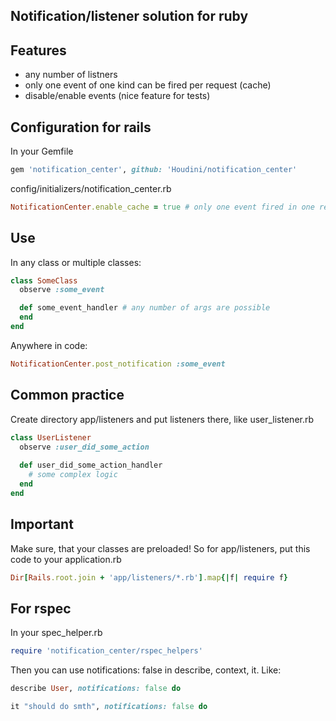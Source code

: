 ## Notification/listener solution for ruby

## Features

* any number of listners
* only one event of one kind can be fired per request (cache)
* disable/enable events (nice feature for tests)

## Configuration for rails

In your Gemfile

```ruby
gem 'notification_center', github: 'Houdini/notification_center'
```

config/initializers/notification_center.rb

```ruby
NotificationCenter.enable_cache = true # only one event fired in one request scope, default is false
```

## Use

In any class or multiple classes:

```ruby
class SomeClass
  observe :some_event

  def some_event_handler # any number of args are possible
  end
end
```

Anywhere in code:

```ruby
NotificationCenter.post_notification :some_event
```

## Common practice

Create directory app/listeners and put listeners there, like user_listener.rb

```ruby
class UserListener
  observe :user_did_some_action
  
  def user_did_some_action_handler
    # some complex logic
  end
end
```

## Important

Make sure, that your classes are preloaded!
So for app/listeners, put this code to your application.rb

```ruby
Dir[Rails.root.join + 'app/listeners/*.rb'].map{|f| require f}
```

## For rspec

In your spec_helper.rb

```ruby
require 'notification_center/rspec_helpers'
```

Then you can use notifications: false in describe, context, it. Like:

```ruby
describe User, notifications: false do

it "should do smth", notifications: false do
```